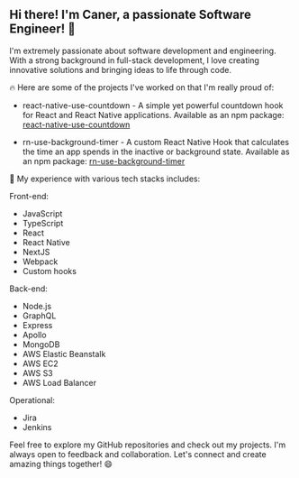 ## Hi there! I'm Caner, a passionate Software Engineer! 👋
I'm extremely passionate about software development and engineering. With a strong background in full-stack development, I love creating innovative solutions and bringing ideas to life through code.

🔥 Here are some of the projects I've worked on that I'm really proud of:

- react-native-use-countdown - A simple yet powerful countdown hook for React and React Native applications. Available as an npm package: [react-native-use-countdown](https://www.npmjs.com/package/react-native-use-countdown)

- rn-use-background-timer - A custom React Native Hook that calculates the time an app spends in the inactive or background state. Available as an npm package: [rn-use-background-timer](https://www.npmjs.com/package/rn-use-background-timer)

🚀 My experience with various tech stacks includes:

Front-end:

- JavaScript
- TypeScript
- React
- React Native
- NextJS
- Webpack
- Custom hooks

Back-end:
- Node.js
- GraphQL
- Express
- Apollo
- MongoDB
- AWS Elastic Beanstalk
- AWS EC2
- AWS S3
- AWS Load Balancer

Operational:

- Jira
- Jenkins

Feel free to explore my GitHub repositories and check out my projects. I'm always open to feedback and collaboration. Let's connect and create amazing things together! 😄
